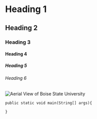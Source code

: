 # Heading 1
## Heading 2
### Heading 3
#### Heading 4
##### Heading 5
###### Heading 6

![Aerial View of Boise State University](https://www.boisestate.edu/wp-content/uploads/2018/06/D_1710_133_001-copy-1200x630.png)

```
public static void main(String[] args){

}
```

